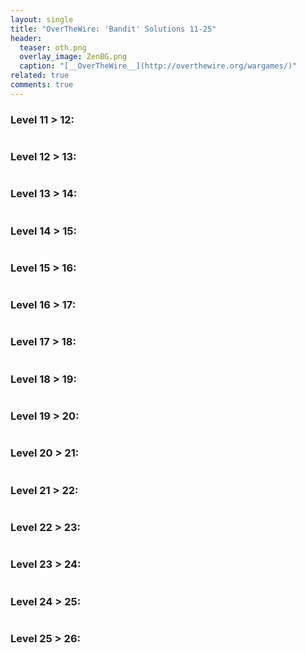 ```yaml
---
layout: single
title: "OverTheWire: 'Bandit' Solutions 11-25"
header:
  teaser: oth.png
  overlay_image: ZenBG.png
  caption: "[__OverTheWire__](http://overthewire.org/wargames/)"
related: true
comments: true
---
```


### Level 11 > 12:

```console

```

### Level 12 > 13:

```console

```

### Level 13 > 14:

```console

```

### Level 14 > 15:

```console

```

### Level 15 > 16:

```console

```

### Level 16 > 17:

```console

```

### Level 17 > 18:

```console

```

### Level 18 > 19:

```console

```

### Level 19 > 20:

```console

```

### Level 20 > 21:

```console

```

### Level 21 > 22:

```console

```

### Level 22 > 23:

```console

```

### Level 23 > 24:

```console

```

### Level 24 > 25:

```console

```

### Level 25 > 26:

```console

```
